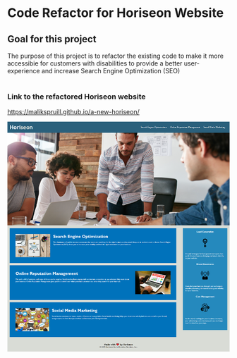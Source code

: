 # Code Refactor for Horiseon Website

## Goal for this project

The purpose of this project is to refactor the existing code to make it more accessibie for customers with disabilities to provide a better user-experience and increase Search Engine Optimization (SEO)
<br /><br />

### Link to the refactored Horiseon website
https://malikspruill.github.io/a-new-horiseon/


<img src="./develop/assets/images/horiseon-photo.png" alt="Horiseon website" width="700px" />
